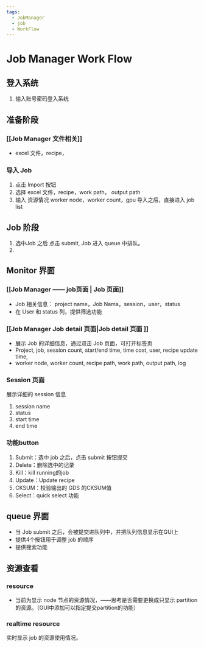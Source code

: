 ```yaml
---
tags:
  - JobManager
  - job
  - WorkFlow
---
```

# Job Manager Work Flow
## 登入系统
1. 输入账号密码登入系统

## 准备阶段

### [[Job Manager 文件相关]]
- excel 文件，recipe，

### 导入 Job
1. 点击 Import 按钮
2. 选择 excel 文件，recipe，work path， output path
3. 输入 资源情况 worker node，worker count，gpu
导入之后，直接进入 job list
## Job 阶段
1. 选中Job 之后 点击 submit, Job 进入 queue 中排队。
2. 
## Monitor 界面
### [[Job Manager —— job页面 | Job 页面]]
- Job 相关信息： project name，Job Nama，session，user，status
- 在 User 和 status 列，提供筛选功能
### [[Job Manager Job detail 页面|Job detail 页面 ]]
- 展示 Job 的详细信息，通过双击 Job 页面，可打开标签页
- Project, job, session count, start/end time, time cost, user, recipe update time, 
- worker node, worker count, recipe path, work path, output path, log
### Session 页面
展示详细的 session 信息
1. session name
2. status 
3. start time
4. end time
### 功能button
1. Submit：选中 job 之后，点击 submit 按钮提交
2. Delete：删除选中的记录
3. Kill：kill running的job
4. Update：Update recipe 
5. CKSUM：校验输出的 GDS 的CKSUM值
6. Select：quick select 功能

## queue 界面
- 当 Job submit 之后，会被提交进队列中，并把队列信息显示在GUI上
- 提供4个按钮用于调整 job 的顺序
- 提供搜索功能
## 资源查看
### resource
- 当前为显示 node 节点的资源情况，——思考是否需要更换成只显示 partition 的资源。（GUI中添加可以指定提交partition的功能）
### realtime resource 
实时显示 job 的资源使用情况。